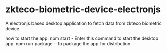 # zkteco-biometric-device-electronjs
 A electronjs based desktop application to fetch data from zkteco biometric device.

how to start the app:
npm start - Enter this command to start the desktop app.
npm run package - To package the app for distribution
